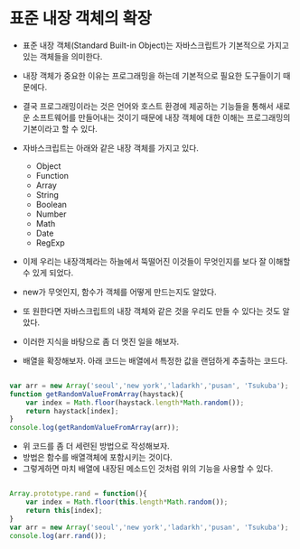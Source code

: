 표준 내장 객체의 확장
=========================

- 표준 내장 객체(Standard Built-in Object)는 자바스크립트가 기본적으로 가지고 있는 객체들을 의미한다.
- 내장 객체가 중요한 이유는 프로그래밍을 하는데 기본적으로 필요한 도구들이기 때문에다.
- 결국 프로그래밍이라는 것은 언어와 호스트 환경에 제공하는 기능들을 통해서 새로운 소프트웨어를 만들어내는 것이기 때문에 내장 객체에 대한 이해는 프로그래밍의 기본이라고 할 수 있다.

- 자바스크립트는 아래와 같은 내장 객체를 가지고 있다.

  + Object
  + Function
  + Array
  + String
  + Boolean
  + Number
  + Math
  + Date
  + RegExp


- 이제 우리는 내장객체라는 하늘에서 뚝떨어진 이것들이 무엇인지를 보다 잘 이해할 수 있게 되었다.
- new가 무엇인지, 함수가 객체를 어떻게 만드는지도 알았다.
- 또 원한다면 자바스크립트의 내장 객체와 같은 것을 우리도 만들 수 있다는 것도 알았다.
- 이러한 지식을 바탕으로 좀 더 멋진 일을 해보자.

- 배열을 확장해보자. 아래 코드는 배열에서 특정한 값을 랜덤하게 추출하는 코드다.

~~~javascript

var arr = new Array('seoul','new york','ladarkh','pusan', 'Tsukuba');
function getRandomValueFromArray(haystack){
    var index = Math.floor(haystack.length*Math.random());
    return haystack[index];
}
console.log(getRandomValueFromArray(arr));

~~~

- 위 코드를 좀 더 세련된 방법으로 작성해보자.
- 방법은 함수를 배열객체에 포함시키는 것이다.
- 그렇게하면 마치 배열에 내장된 메소드인 것처럼 위의 기능을 사용할 수 있다.

~~~javascript

Array.prototype.rand = function(){
    var index = Math.floor(this.length*Math.random());
    return this[index];
}
var arr = new Array('seoul','new york','ladarkh','pusan', 'Tsukuba');
console.log(arr.rand());

~~~
